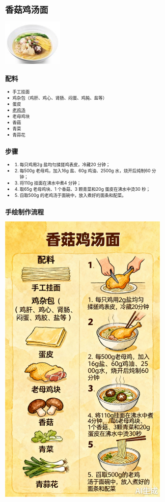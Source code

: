 # 香菇鸡汤面

![香菇鸡汤面](../images/香菇鸡汤面.png)


## 配料

- 手工挂面
- 鸡杂包（鸡肝、鸡心、肾肠、闷蛋、鸡肫、盐等）
- 蛋皮
- [老鸡汤](/汤/老鸡汤.md)
- 老母鸡块
- 香菇
- 青菜
- 青蒜花

## 步骤

- 1. 每只鸡用2g 盐均匀揉搓鸡表皮，冷藏20 分钟；
- 2. 每500g 老母鸡，加入16g 盐、60g 鸡油、2500g 水，烧开后炖制60 分钟；
- 3. 将110g 挂面在沸水中煮4 分钟；
- 4. 取65g 老母鸡块、1 个香菇、3 颗青菜和20g 蛋皮在沸水中烫30 秒；
- 5. 舀取500g 的老鸡汤于面碗中，放入煮好的面条和配菜。


## 手绘制作流程

![手绘制作流程](../images/主食/香菇鸡汤面.jpg)
